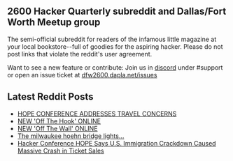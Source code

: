 ## 2600 Hacker Quarterly subreddit and Dallas/Fort Worth Meetup group
The semi-official subreddit for readers of the infamous little magazine at your local bookstore--full of goodies for the aspiring hacker. Please do not post links that violate the reddit's user agreement.

Want to see a new feature or contribute: 
Join us in [discord](https://dfw2600.dapla.net/chat) under #support or open an issue ticket at [dfw2600.dapla.net/issues](https://dfw2600.dapla.net/issues)

## Latest Reddit Posts
<!-- BLOG-POST-LIST:START -->
- [HOPE CONFERENCE ADDRESSES TRAVEL CONCERNS](https://2600.com/content/hope-conference-addresses-travel-concerns)
- [NEW 'Off The Hook' ONLINE](https://2600.com/hook/28-05-2025)
- [NEW 'Off The Wall' ONLINE](https://2600.com/wall/27-05-2025)
- [The milwaukee hoehn bridge lights...](https://www.reddit.com/r/2600/comments/1kudyhf/the_milwaukee_hoehn_bridge_lights/)
- [Hacker Conference HOPE Says U.S. Immigration Crackdown Caused Massive Crash in Ticket Sales](https://www.reddit.com/r/2600/comments/1kszlxa/hacker_conference_hope_says_us_immigration/)
<!-- BLOG-POST-LIST:END -->
